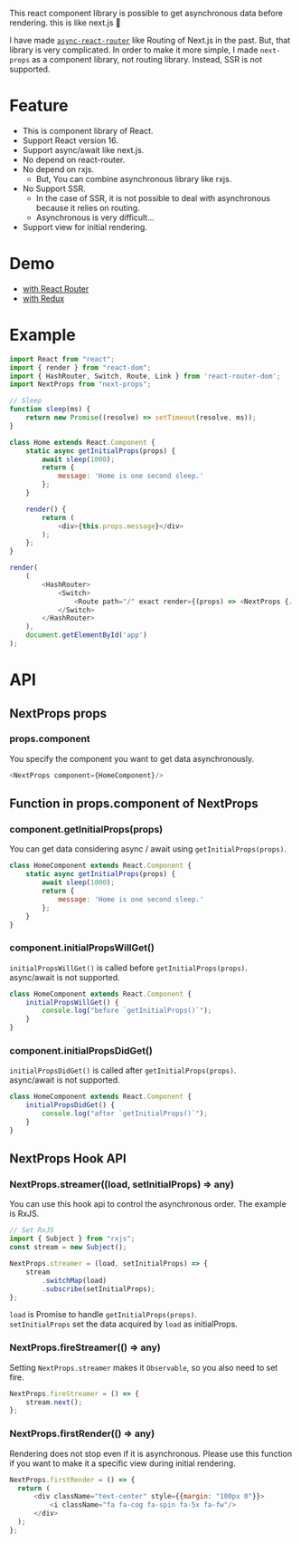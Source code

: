 This react component library is possible to get asynchronous data before rendering. this is like next.js :rocket:

I have made [`async-react-router`](https://github.com/oneut/async-react-router) like Routing of Next.js in the past.
But, that library is very complicated.
In order to make it more simple, I made `next-props` as a component library, not routing library.
Instead, SSR is not supported.

# Feature
+ This is component library of React.
+ Support React version 16.
+ Support async/await like next.js.
+ No depend on react-router.
+ No depend on rxjs.
    + But, You can combine asynchronous library like rxjs.
+ No Support SSR.
    + In the case of SSR, it is not possible to deal with asynchronous because it relies on routing.
    + Asynchronous is very difficult...
+ Support view for initial rendering.

# Demo
+ [with React Router](https://oneut.github.io/next-props/with-react-router)
+ [with Redux](https://oneut.github.io/next-props/with-redux)

# Example
```javascript
import React from "react";
import { render } from "react-dom";
import { HashRouter, Switch, Route, Link } from 'react-router-dom';
import NextProps from "next-props";

// Sleep
function sleep(ms) {
    return new Promise((resolve) => setTimeout(resolve, ms));
}

class Home extends React.Component {
    static async getInitialProps(props) {
        await sleep(1000);
        return {
            message: 'Home is one second sleep.'
        };
    }

    render() {
        return (
            <div>{this.props.message}</div>
        );
    };
}

render(
    (
        <HashRouter>
            <Switch>
                <Route path="/" exact render={(props) => <NextProps {...props} component={Home} />} />
            </Switch>
        </HashRouter>
    ),
    document.getElementById('app')
);
```

# API
## NextProps props
### props.component

You specify the component you want to get data asynchronously.

```javascript
<NextProps component={HomeComponent}/>
```

## Function in props.component of NextProps
### component.getInitialProps(props)

You can get data considering async / await using `getInitialProps(props)`.

```javascript
class HomeComponent extends React.Component {
    static async getInitialProps(props) {
        await sleep(1000);
        return {
            message: 'Home is one second sleep.'
        };
    }
}
```

### component.initialPropsWillGet()

`initialPropsWillGet()` is called before `getInitialProps(props)`.  
async/await is not supported.

```javascript
class HomeComponent extends React.Component {
    initialPropsWillGet() {
        console.log("before `getInitialProps()`");
    }
}
```

### component.initialPropsDidGet()

`initialPropsDidGet()` is called after `getInitialProps(props)`.  
async/await is not supported.

```javascript
class HomeComponent extends React.Component {
    initialPropsDidGet() {
        console.log("after `getInitialProps()`");
    }
}
```

## NextProps Hook API
### NextProps.streamer((load, setInitialProps) => any)

You can use this hook api to control the asynchronous order.
The example is RxJS.

```javascript
// Set RxJS
import { Subject } from "rxjs";
const stream = new Subject();

NextProps.streamer = (load, setInitialProps) => {
    stream
        .switchMap(load)
        .subscribe(setInitialProps);
};
```

`load` is Promise to handle `getInitialProps(props)`.  
`setInitialProps` set the data acquired by `load` as initialProps.

### NextProps.fireStreamer(() => any)

Setting `NextProps.streamer` makes it `Observable`, so you also need to set fire.

```javascript
NextProps.fireStreamer = () => {
    stream.next();
};
```

### NextProps.firstRender(() => any)

Rendering does not stop even if it is asynchronous.
Please use this function if you want to make it a specific view during initial rendering.

```javascript
NextProps.firstRender = () => {
  return (
      <div className="text-center" style={{margin: "100px 0"}}>
          <i className="fa fa-cog fa-spin fa-5x fa-fw"/>
      </div>
  );
};
```
